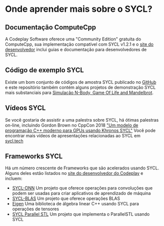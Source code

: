 # Onde aprender mais sobre o SYCL?

## Documentação ComputeCpp

A Codeplay Software oferece uma "Community Edition" gratuita do ComputeCpp, sua implementação compatível com SYCL v1.2.1 e o [site do desenvolvedor](https://developer.codeplay.com) inclui guias e documentação para desenvolvedores de SYCL.

## Código de exemplo SYCL

Existe um bom conjunto de códigos de amostra SYCL publicado no [GitHub](https://github.com/codeplaysoftware/computecpp-sdk/) e este repositório também contém alguns projetos de demonstração SYCL mais substanciais para [Simulação N-Body, Game Of Life and Mandelbrot](https://github.com/codeplaysoftware/computecpp-sdk/tree/master/demos).

## Vídeos SYCL

Se você gostaria de assistir a uma palestra sobre SYCL, há ótimas palestras on-line, incluindo Gordon Brown no CppCon 2018 ["Um modelo de programação C++ moderno para GPUs usando Khronos SYCL"](https://www.youtube.com/watch?v=miqZS6aS9K0)
Você pode encontrar mais vídeos de apresentações relacionadas ao SYCL em [sycl.tech](http://sycl.tech/)

## Frameworks SYCL

Há um número crescente de Frameworks que são acelerados usando SYCL. Alguns deles estão listados no [site do desenvolvedor do Codeplay](https://developer.codeplay.com) e incluem:
* [SYCL-DNN](https://github.com/codeplaysoftware/SYCL-DNN) Um projeto que oferece operações para convoluções que podem ser usadas para criar aplicativos de aprendizado de máquina
* [SYCL-BLAS](https://github.com/codeplaysoftware/sycl-blas) Um projeto que oferece operações BLAS
* [Eigen](https://github.com/codeplaysoftware/sycl-blas) Uma biblioteca de álgebra linear C++ usando SYCL para operações de tensores
* [SYCL Parallel STL](https://github.com/KhronosGroup/SyclParallelSTL) Um projeto que implementa o ParallelSTL usando SYCL
